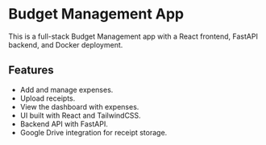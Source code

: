 # Budget Management App

This is a full-stack Budget Management app with a React frontend, FastAPI backend, and Docker deployment.

## Features

- Add and manage expenses.
- Upload receipts.
- View the dashboard with expenses.
- UI built with React and TailwindCSS.
- Backend API with FastAPI.
- Google Drive integration for receipt storage.
